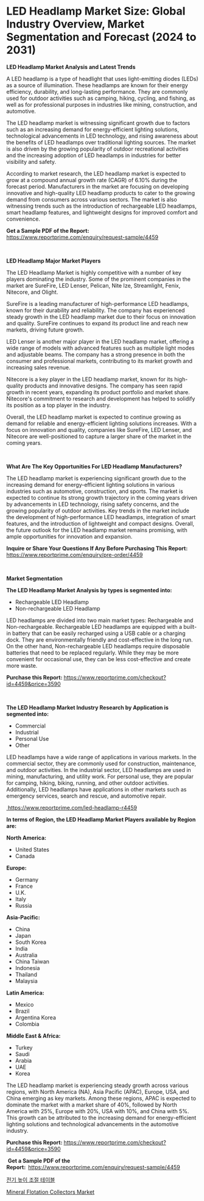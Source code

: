 <p><h1>LED Headlamp Market Size: Global Industry Overview, Market Segmentation and Forecast (2024 to 2031)</h1></p><p><strong>LED Headlamp Market Analysis and Latest Trends</strong></p>
<p><p>A LED headlamp is a type of headlight that uses light-emitting diodes (LEDs) as a source of illumination. These headlamps are known for their energy efficiency, durability, and long-lasting performance. They are commonly used for outdoor activities such as camping, hiking, cycling, and fishing, as well as for professional purposes in industries like mining, construction, and automotive.</p><p>The LED headlamp market is witnessing significant growth due to factors such as an increasing demand for energy-efficient lighting solutions, technological advancements in LED technology, and rising awareness about the benefits of LED headlamps over traditional lighting sources. The market is also driven by the growing popularity of outdoor recreational activities and the increasing adoption of LED headlamps in industries for better visibility and safety.</p><p>According to market research, the LED headlamp market is expected to grow at a compound annual growth rate (CAGR) of 6.10% during the forecast period. Manufacturers in the market are focusing on developing innovative and high-quality LED headlamp products to cater to the growing demand from consumers across various sectors. The market is also witnessing trends such as the introduction of rechargeable LED headlamps, smart headlamp features, and lightweight designs for improved comfort and convenience.</p></p>
<p><strong>Get a Sample PDF of the Report:&nbsp;</strong> <a href="https://www.reportprime.com/enquiry/request-sample/4459">https://www.reportprime.com/enquiry/request-sample/4459</a></p>
<p>&nbsp;</p>
<p><strong>LED Headlamp Major Market Players</strong></p>
<p><p>The LED Headlamp Market is highly competitive with a number of key players dominating the industry. Some of the prominent companies in the market are SureFire, LED Lenser, Pelican, Nite Ize, Streamlight, Fenix, Nitecore, and Olight.</p><p>SureFire is a leading manufacturer of high-performance LED headlamps, known for their durability and reliability. The company has experienced steady growth in the LED headlamp market due to their focus on innovation and quality. SureFire continues to expand its product line and reach new markets, driving future growth.</p><p>LED Lenser is another major player in the LED headlamp market, offering a wide range of models with advanced features such as multiple light modes and adjustable beams. The company has a strong presence in both the consumer and professional markets, contributing to its market growth and increasing sales revenue.</p><p>Nitecore is a key player in the LED headlamp market, known for its high-quality products and innovative designs. The company has seen rapid growth in recent years, expanding its product portfolio and market share. Nitecore's commitment to research and development has helped to solidify its position as a top player in the industry.</p><p>Overall, the LED headlamp market is expected to continue growing as demand for reliable and energy-efficient lighting solutions increases. With a focus on innovation and quality, companies like SureFire, LED Lenser, and Nitecore are well-positioned to capture a larger share of the market in the coming years.</p></p>
<p>&nbsp;</p>
<p><strong>What Are The Key Opportunities For LED Headlamp Manufacturers?</strong></p>
<p><p>The LED headlamp market is experiencing significant growth due to the increasing demand for energy-efficient lighting solutions in various industries such as automotive, construction, and sports. The market is expected to continue its strong growth trajectory in the coming years driven by advancements in LED technology, rising safety concerns, and the growing popularity of outdoor activities. Key trends in the market include the development of high-performance LED headlamps, integration of smart features, and the introduction of lightweight and compact designs. Overall, the future outlook for the LED headlamp market remains promising, with ample opportunities for innovation and expansion.</p></p>
<p><strong>Inquire or Share Your Questions If Any Before Purchasing This Report:</strong> <a href="https://www.reportprime.com/enquiry/pre-order/4459">https://www.reportprime.com/enquiry/pre-order/4459</a></p>
<p>&nbsp;</p>
<p><strong>Market Segmentation</strong></p>
<p><strong>The LED Headlamp Market Analysis by types is segmented into:</strong></p>
<p><ul><li>Rechargeable LED Headlamp</li><li>Non-rechargeable LED Headlamp</li></ul></p>
<p><p>LED headlamps are divided into two main market types: Rechargeable and Non-rechargeable. Rechargeable LED headlamps are equipped with a built-in battery that can be easily recharged using a USB cable or a charging dock. They are environmentally friendly and cost-effective in the long run. On the other hand, Non-rechargeable LED headlamps require disposable batteries that need to be replaced regularly. While they may be more convenient for occasional use, they can be less cost-effective and create more waste.</p></p>
<p><strong>Purchase this Report:&nbsp;</strong><a href="https://www.reportprime.com/checkout?id=4459&price=3590">https://www.reportprime.com/checkout?id=4459&price=3590</a></p>
<p>&nbsp;</p>
<p><strong>The LED Headlamp Market Industry Research by Application is segmented into:</strong></p>
<p><ul><li>Commercial</li><li>Industrial</li><li>Personal Use</li><li>Other</li></ul></p>
<p><p>LED headlamps have a wide range of applications in various markets. In the commercial sector, they are commonly used for construction, maintenance, and outdoor activities. In the industrial sector, LED headlamps are used in mining, manufacturing, and utility work. For personal use, they are popular for camping, hiking, biking, running, and other outdoor activities. Additionally, LED headlamps have applications in other markets such as emergency services, search and rescue, and automotive repair.</p></p>
<p><a href="https://www.reportprime.com/led-headlamp-r4459">&nbsp;https://www.reportprime.com/led-headlamp-r4459</a></p>
<p><strong>In terms of Region, the LED Headlamp Market Players available by Region are:</strong></p>
<p>
    <p> <strong> North America: </strong>
        <ul>
            <li>United States</li>
            <li>Canada</li>
        </ul>
        </p> 
    <p> <strong> Europe: </strong>
        <ul>
            <li>Germany</li>
            <li>France</li>
            <li>U.K.</li>
            <li>Italy</li>
            <li>Russia</li>
        </ul>
        </p> 
    <p> <strong> Asia-Pacific: </strong>
        <ul>
            <li>China</li>
            <li>Japan</li>
            <li>South Korea</li>
            <li>India</li>
            <li>Australia</li>
            <li>China Taiwan</li>
            <li>Indonesia</li>
            <li>Thailand</li>
            <li>Malaysia</li>
        </ul>
        </p> 
    <p> <strong> Latin America: </strong>
        <ul>
            <li>Mexico</li>
            <li>Brazil</li>
            <li>Argentina Korea</li>
            <li>Colombia</li>
        </ul>
        </p> 
    <p> <strong> Middle East & Africa: </strong>
        <ul>
            <li>Turkey</li>
            <li>Saudi</li>
            <li>Arabia</li>
            <li>UAE</li>
            <li>Korea</li>
        </ul>
    </p>
    </p>
<p><p>The LED headlamp market is experiencing steady growth across various regions, with North America (NA), Asia Pacific (APAC), Europe, USA, and China emerging as key markets. Among these regions, APAC is expected to dominate the market with a market share of 40%, followed by North America with 25%, Europe with 20%, USA with 10%, and China with 5%. This growth can be attributed to the increasing demand for energy-efficient lighting solutions and technological advancements in the automotive industry.</p></p>
<p><strong>Purchase this Report: </strong><a href="https://www.reportprime.com/checkout?id=4459&price=3590">https://www.reportprime.com/checkout?id=4459&price=3590</a></p>
<p>&nbsp;<strong>Get a Sample PDF of the Report:&nbsp;&nbsp;</strong><a href="https://www.reportprime.com/enquiry/request-sample/4459">https://www.reportprime.com/enquiry/request-sample/4459</a></p>
<p><strong></strong></p>
<p><p><a href="https://github.com/hxzi07639916/Market-Research-Report-List-4/blob/main/4752325104108.md">전기 높이 조절 테이블</a></p><p><a href="https://issuu.com/reportprime-2/docs/mineral-flotation-collectors-market_3f18a591bc12b0">Mineral Flotation Collectors Market</a></p></p>